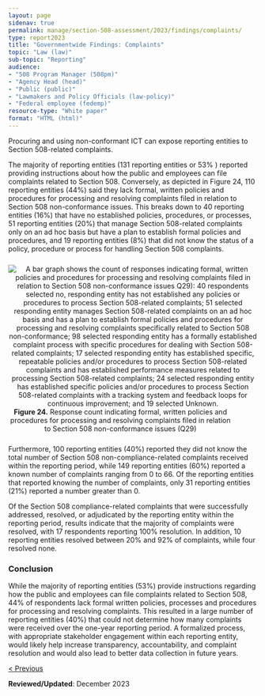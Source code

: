 ```yaml
---
layout: page
sidenav: true
permalink: manage/section-508-assessment/2023/findings/complaints/
type: report2023
title: "Governmentwide Findings: Complaints"
topic: "Law (law)"
sub-topic: "Reporting"
audience:
- "508 Program Manager (508pm)"
- "Agency Head (head)"
- "Public (public)"
- "Lawmakers and Policy Officials (law-policy)"
- "Federal employee (fedemp)"
resource-type: "White paper"
format: "HTML (html)"
---
```

Procuring and using non-conformant ICT can expose reporting entities to Section 508-related complaints.

The majority of reporting entities (131 reporting entities or 53% ) reported providing instructions about how the public and employees can file complaints related to Section 508. Conversely, as depicted in Figure 24, 110 reporting entities (44%) said they lack formal, written policies and procedures for processing and resolving complaints filed in relation to Section 508 non-conformance issues. This breaks down to 40 reporting entities (16%) that have no established policies, procedures, or processes, 51 reporting entities (20%) that manage Section 508-related complaints only on an ad hoc basis but have a plan to establish formal policies and procedures, and 19 reporting entities (8%) that did not know the status of a policy, procedure or process for handling Section 508 complaints.

<div class="tablet:grid-col" style="margin: auto; max-width: 100%; text-align: center; padding: 10px 0px">
    <div class="margin-top-1"><img src="{{site.baseurl}}/assets/images/assessment/fy23/figure-24.jpg" alt="A bar graph shows the count of responses indicating formal, written policies and procedures for processing and resolving complaints filed in relation to Section 508 non-conformance issues Q29): 40 respondents selected no, responding entity has not established any policies or procedures to process Section 508-related complaints; 51 selected responding entity manages Section 508-related complaints on an ad hoc basis and has a plan to establish formal policies and procedures for processing and resolving complaints specifically related to Section 508 non-conformance; 98 selected responding entity has a formally established complaint process with specific procedures for dealing with Section 508-related complaints; 17 selected responding entity has established specific, repeatable policies and/or procedures to process Section 508-related complaints and has established performance measures related to processing Section 508-related complaints; 24 selected responding entity has established specific policies and/or procedures to process Section 508-related complaints with a tracking system and feedback loops for continuous improvement; and 19 selected Unknown." aria-describedby="figure-24" class="border-2px border-base-light shadow-2 padding-1">
    </div>
    <div class="font-mono-3xs margin-x-auto auto" style="max-width: 90%; text-align: center;"><span id="figure-24"><strong>Figure 24.</strong> Response count indicating formal, written policies and procedures for processing and resolving complaints filed in relation to Section 508 non-conformance issues (Q29)</span>
    </div>
</div>

Furthermore, 100 reporting entities (40%) reported they did not know the total number of Section 508 non-compliance-related complaints received within the reporting period, while 149 reporting entities (60%) reported a known number of complaints ranging from 0 to 66. Of the reporting entities that reported knowing the number of complaints, only 31 reporting entities (21%) reported a number greater than 0.

Of the Section 508 compliance-related complaints that were successfully addressed, resolved, or adjudicated by the reporting entity within the reporting period, results indicate that the majority of complaints were resolved, with 17 respondents reporting 100% resolution. In addition, 10 reporting entities resolved between 20% and 92% of complaints, while four resolved none.

### Conclusion

While the majority of reporting entities (53%) provide instructions regarding how the public and employees can file complaints related to Section 508, 44% of respondents lack formal written policies, processes and procedures for processing and resolving complaints. This resulted in a large number of reporting entities (40%) that could not determine how many complaints were received over the one-year reporting period. A formalized process, with appropriate stakeholder engagement within each reporting entity, would likely help increase transparency, accountability, and complaint resolution and would also lead to better data collection in future years.

<div id="prev-next-section" style="justify-content: space-around;">
    <a class="prev-page" title="Go to previous page" href="{{site.baseurl}}/manage/section-508-assessment/2023/findings/acquisition/">
        < Previous</a>
</div>

**Reviewed/Updated**: December 2023